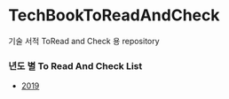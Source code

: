 # TechBookToReadAndCheck
기술 서적 ToRead and Check 용 repository


### 년도 별 To Read And Check List
- [2019]() 
